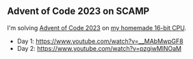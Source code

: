 ## Advent of Code 2023 on SCAMP

I'm solving [Advent of Code 2023](https://adventofcode.com/2023) on [my homemade 16-bit CPU](https://github.com/jes/scamp-cpu).

* Day 1: https://www.youtube.com/watch?v=__MAbMwpGF8
* Day 2: https://www.youtube.com/watch?v=pzgiwMlNOaM
